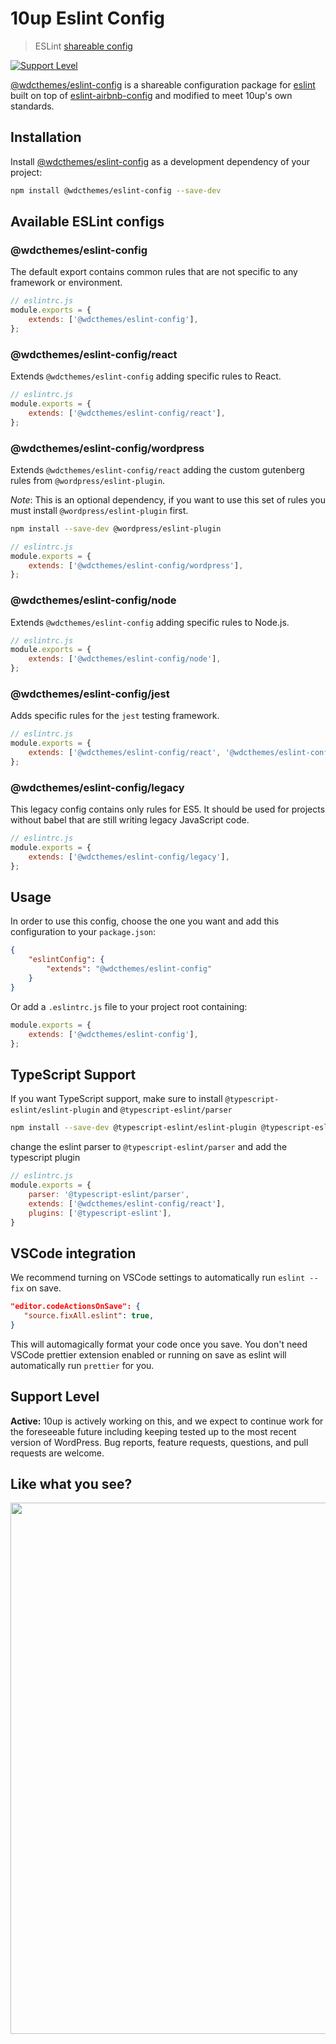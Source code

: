 # 10up Eslint Config

> ESLint [shareable config](https://github.com/10up/eslint-config)

[![Support Level](https://img.shields.io/badge/support-active-green.svg)](#support-level)

[@wdcthemes/eslint-config](https://github.com/10up/eslint-config) is a shareable configuration package for [eslint](http://eslint.org) built on top of [eslint-airbnb-config](https://github.com/airbnb/javascript) and modified to meet 10up's own standards.

## Installation

Install [@wdcthemes/eslint-config](https://github.com/10up/eslint-config) as a development dependency of your project:

```sh
npm install @wdcthemes/eslint-config --save-dev
```

## Available ESLint configs

### @wdcthemes/eslint-config

The default export contains common rules that are not specific to any framework or environment.

```js
// eslintrc.js
module.exports = {
	extends: ['@wdcthemes/eslint-config'],
};
```

### @wdcthemes/eslint-config/react

Extends `@wdcthemes/eslint-config` adding specific rules to React.

```js
// eslintrc.js
module.exports = {
	extends: ['@wdcthemes/eslint-config/react'],
};
```

### @wdcthemes/eslint-config/wordpress

Extends `@wdcthemes/eslint-config/react` adding the custom gutenberg rules from `@wordpress/eslint-plugin`.

*Note*: This is an optional dependency, if you want to use this set of rules you must install `@wordpress/eslint-plugin` first.

```bash
npm install --save-dev @wordpress/eslint-plugin
```

```js
// eslintrc.js
module.exports = {
	extends: ['@wdcthemes/eslint-config/wordpress'],
};
```

### @wdcthemes/eslint-config/node

Extends `@wdcthemes/eslint-config` adding specific rules to Node.js.

```js
// eslintrc.js
module.exports = {
	extends: ['@wdcthemes/eslint-config/node'],
};
```

### @wdcthemes/eslint-config/jest

Adds specific rules for the `jest` testing framework.

```js
// eslintrc.js
module.exports = {
	extends: ['@wdcthemes/eslint-config/react', '@wdcthemes/eslint-config/jest'],
};
```

### @wdcthemes/eslint-config/legacy

This legacy config contains only rules for ES5. It should be used for projects without babel that are still writing legacy JavaScript code.

```js
// eslintrc.js
module.exports = {
	extends: ['@wdcthemes/eslint-config/legacy'],
};
```

## Usage

In order to use this config, choose the one you want and add this configuration to your `package.json`:

```json
{
    "eslintConfig": {
        "extends": "@wdcthemes/eslint-config"
    }
}
```

Or add a `.eslintrc.js` file to your project root containing:
```js
module.exports = {
	extends: ['@wdcthemes/eslint-config'],
};
```

## TypeScript Support

If you want TypeScript support, make sure to install `@typescript-eslint/eslint-plugin` and `@typescript-eslint/parser`

```sh
npm install --save-dev @typescript-eslint/eslint-plugin @typescript-eslint/parser
```

change the eslint parser to `@typescript-eslint/parser` and add the typescript plugin

```js
// eslintrc.js
module.exports = {
	parser: '@typescript-eslint/parser',
	extends: ['@wdcthemes/eslint-config/react'],
	plugins: ['@typescript-eslint'],
}
```

## VSCode integration

We recommend turning on VSCode settings to automatically run `eslint --fix` on save.

```json
"editor.codeActionsOnSave": {
   "source.fixAll.eslint": true,
}
```

This will automagically format your code once you save. You don't need VSCode prettier extension enabled or running on save as eslint will automatically run `prettier` for you.

## Support Level

**Active:** 10up is actively working on this, and we expect to continue work for the foreseeable future including keeping tested up to the most recent version of WordPress.  Bug reports, feature requests, questions, and pull requests are welcome.

## Like what you see?

<a href="http://10up.com/contact/"><img src="https://10up.com/uploads/2016/10/10up-Github-Banner.png" width="850"></a>
